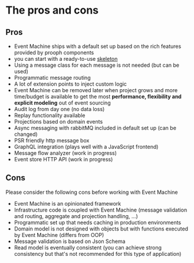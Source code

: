 # The pros and cons

## Pros

- Event Machine ships with a default set up based on the rich features provided by prooph components
- you can start with a ready-to-use [skeleton](https://github.com/proophsoftware/event-machine-skeleton) 
- Using a message class for each message is not needed (but can be used)
- Programmatic message routing
- A lot of extension points to inject custom logic
- Event Machine can be removed later when project grows and more time/budget is available to get the most **performance, flexibility and explicit modeling** out of event sourcing
- Audit log from day one (no data loss)
- Replay functionality available 
- Projections based on domain events
- Async messaging with rabbitMQ included in default set up (can be changed)
- PSR friendly http message box 
- GraphQL integration (plays well with a JavaScript frontend)
- Message flow analyzer (work in progress)
- Event store HTTP API (work in progress)

## Cons

Please consider the following cons before working with Event Machine

- Event Machine is an opinionated framework
- Infrastructure code is coupled with Event Machine (message validation and routing, aggregate and projection handling, ...)
- Programmatic set up that needs caching in production environments
- Domain model is not designed with objects but with functions executed by Event Machine (differs from OOP)
- Message validation is based on Json Schema
- Read model is eventually consistent (you can achieve strong consistency but that's not recommended for this type of application)

